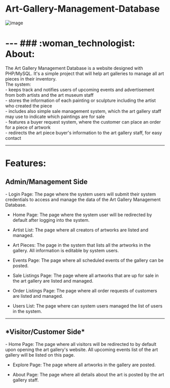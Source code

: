 # Art-Gallery-Management-Database
![image](https://user-images.githubusercontent.com/68800076/189507158-498d7857-7e2b-4a05-ad54-6333aaba8f61.png)
  <h1>
---
### :woman_technologist: About:
    </h1>
      <div>
  The Art Gallery Management Database is a website designed with PHP/MySQL. It's a simple project that will help art galleries to manage all art pieces in their inventory. <br />
  The system:<br />
   - keeps track and notifies users of upcoming events and advertisement from both artists and the art museum staff<br />
   - stores the information of each painting or sculpture including the artist who created the piece <br />
   - includes also simple sale management system, which the art gallery staff may use to indicate which paintings are for sale <br />
   - features a buyer request system, where the customer can place an order for a piece of artwork<br />
   - redirects the art piece buyer's information to the art gallery staff, for easy contact<br />

---

<h1>Features: </h1>
 <h2>Admin/Management Side </h2>
- Login Page: The page where the system users will submit their system credentials to access and manage the data of the Art Gallery Management Database. 
    
- Home Page: The page where the system user will be redirected by default after logging into the system.

-  Artist List: The page where all creators of artworks are listed and managed.

-  Art Pieces: The page in the system that lists all the artworks in the gallery. All information is editable by system users.

-  Events Page: The page where all scheduled events of the gallery can be posted.

-  Sale Listings Page: The page where all artworks that are up for sale in the art gallery are listed and managed.

-  Order Listings Page: The page where all order requests of customers are listed and managed.

-  Users List: The page where can system users managed the list of users in the system.

---

<h2>*Visitor/Customer Side*</h2>
- Home Page: The page where all visitors will be redirected to by default upon opening the art gallery's website. All upcoming events list of the art gallery will be listed on this page.

- Explore Page: The page where all artworks in the gallery are posted.

- About Page: The page where all details about the art is posted by the art gallery staff.


</div>
